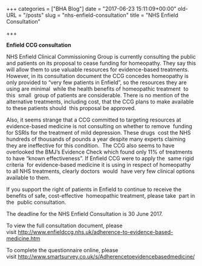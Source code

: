 +++
categories = ["BHA Blog"]
date = "2017-06-23 15:11:09+00:00"
old-URL = "/posts"
slug = "nhs-enfield-consultation"
title = "NHS Enfield Consultation"

+++

**Enfield CCG consultation**

NHS Enfield Clinical Commissioning Group is currently consulting the public and patients on its proposal to cease funding for homeopathy. They say this will allow them to use valuable resources for evidence-based treatments. However, in its consultation document the CCG concedes homeopathy is only provided to “very few patients in Enfield”, so the resources they are using are minimal  while the health benefits of homeopathic treatment  to this  small  group of patients are considerable. There is no mention of the alternative treatments, including cost, that the CCG plans to make available to these patients should  this proposal be approved.

Also, it seems strange that a CCG committed to targeting resources at evidence-based medicine is not consulting on whether to remove  funding for SSRIs for the treatment of mild depression. These drugs  cost the NHS hundreds of thousands of pounds a year despite many experts claiming they are ineffective for this condition.  The CCG also seems to have overlooked the BMJ’s Evidence Check which found only 11% of treatments  to have “known effectiveness”. If Enfield CCG were to apply the  same rigid criteria  for evidence-based medicine it is using in respect of homeopathy  to all NHS treatments, clearly doctors  would  have very few clinical options available to them.

If you support the right of patients in Enfield to continue to receive the benefits of safe, cost-effective  homeopathic treatment, please take  part in the  public consultation.

The deadline for the NHS Enfield Consultation is 30 June 2017.

To view the full consultation document, please visit http://www.enfieldccg.nhs.uk/adherence-to-evidence-based-medicine.htm

To complete the questionnaire online, please visit http://www.smartsurvey.co.uk/s/Adherencetoevidencebasedmedicine/
